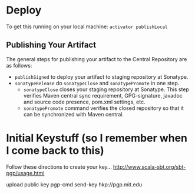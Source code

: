 # Deploy
To get this running on your local machine: `activator publishLocal`

## Publishing Your Artifact

The general steps for publishing your artifact to the Central Repository are as follows: 

 * `publishSigned` to deploy your artifact to staging repository at Sonatype.
 * `sonatypeRelease` do `sonatypeClose` and `sonatypePromote` in one step.
   * `sonatypeClose` closes your staging repository at Sonatype. This step verifies Maven central sync requirement, GPG-signature, javadoc
   and source code presence, pom.xml settings, etc.
   * `sonatypePromote` command verifies the closed repository so that it can be synchronized with Maven central.

# Initial Keystuff (so I remember when I come back to this)
Follow these directions to create your key...
    http://www.scala-sbt.org/sbt-pgp/usage.html

upload public key
    pgp-cmd send-key <email> hkp://pgp.mit.edu